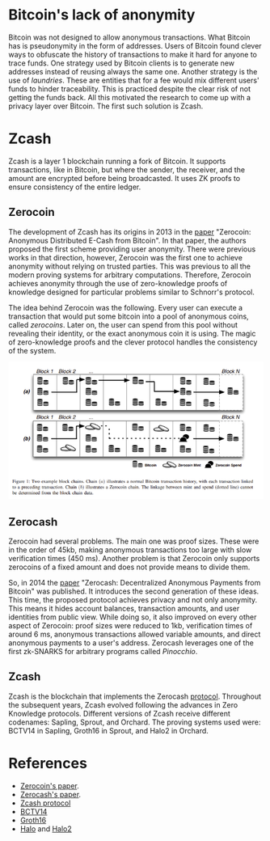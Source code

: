 # Bitcoin's lack of anonymity
Bitcoin was not designed to allow anonymous transactions. What Bitcoin has is pseudonymity in the form of addresses. Users of Bitcoin found clever ways to obfuscate the history of transactions to make it hard for anyone to trace funds. One strategy used by Bitcoin clients is to generate new addresses instead of reusing always the same one. Another strategy is the use of *laundries*. These are entities that for a fee would mix different users' funds to hinder traceability. This is practiced despite the clear risk of not getting the funds back. All this motivated the research to come up with a privacy layer over Bitcoin. The first such solution is Zcash.


# Zcash
Zcash is a layer 1 blockchain running a fork of Bitcoin. It supports transactions, like in Bitcoin, but where the sender, the receiver, and the amount are encrypted before being broadcasted. It uses ZK proofs to ensure consistency of the entire ledger.

## Zerocoin
The development of Zcash has its origins in 2013 in the [paper](https://zerocoin.org/media/pdf/ZerocoinOakland.pdf) "Zerocoin: Anonymous Distributed E-Cash from Bitcoin". In that paper, the authors proposed the first scheme providing user anonymity. There were previous works in that direction, however, Zerocoin was the first one to achieve anonymity without relying on trusted parties. This was previous to all the modern proving systems for arbitrary computations. Therefore, Zerocoin achieves anonymity through the use of zero-knowledge proofs of knowledge designed for particular problems similar to Schnorr's protocol.

The idea behind Zerocoin was the following. Every user can execute a transaction that would put some bitcoin into a pool of anonymous coins, called *zerocoins*. Later on, the user can spend from this pool without revealing their identity, or the exact anonymous coin it is using. The magic of zero-knowledge proofs and the clever protocol handles the consistency of the system.

![image](../images/zcash.png)

## Zerocash
Zerocoin had several problems. The main one was proof sizes. These were in the order of 45kb, making anonymous transactions too large with slow verification times (450 ms). Another problem is that Zerocoin only supports zerocoins of a fixed amount and does not provide means to divide them. 

So, in 2014 the [paper](https://eprint.iacr.org/2014/349.pdf) "Zerocash: Decentralized Anonymous Payments from Bitcoin" was published. It introduces the second generation of these ideas. This time, the proposed protocol achieves privacy and not only anonymity. This means it hides account balances, transaction amounts, and user identities from public view. While doing so, it also improved on every other aspect of Zerocoin: proof sizes were reduced to 1kb, verification times of around 6 ms, anonymous transactions allowed variable amounts, and direct anonymous payments to a user's address.
Zerocash leverages one of the first zk-SNARKS for arbitrary programs called *Pinocchio*.

## Zcash
Zcash is the blockchain that implements the Zerocash [protocol](https://zips.z.cash/protocol/protocol.pdf). Throughout the subsequent years, Zcash evolved following the advances in Zero Knowledge protocols. Different versions of Zcash receive different codenames: Sapling, Sprout, and Orchard. The proving systems used were: BCTV14 in Sapling, Groth16 in Sprout, and Halo2 in Orchard. 


# References
- [Zerocoin's paper](https://zerocoin.org/media/pdf/ZerocoinOakland.pdf).
- [Zerocash's paper](https://eprint.iacr.org/2014/349.pdf).
- [Zcash protocol](https://zips.z.cash/protocol/protocol.pdf)
- [BCTV14](https://eprint.iacr.org/2013/879.pdf)
- [Groth16](https://eprint.iacr.org/2016/260.pdf)
- [Halo](https://eprint.iacr.org/2019/1021.pdf) and [Halo2](https://zcash.github.io/halo2/index.html?search=)
